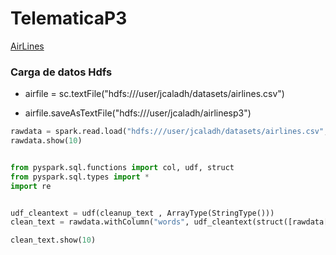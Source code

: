 
# TelematicaP3

[AirLines](https://community.hortonworks.com/articles/84781/spark-text-analytics-uncovering-data-driven-topics.html)

### Carga de datos Hdfs

* airfile = sc.textFile("hdfs:///user/jcaladh/datasets/airlines.csv")

* airfile.saveAsTextFile("hdfs:///user/jcaladh/airlinesp3")




```python
rawdata = spark.read.load("hdfs:///user/jcaladh/datasets/airlines.csv",format="csv", header=True)
rawdata.show(10)


from pyspark.sql.functions import col, udf, struct
from pyspark.sql.types import *
import re


udf_cleantext = udf(cleanup_text , ArrayType(StringType()))
clean_text = rawdata.withColumn("words", udf_cleantext(struct([rawdata[x] for x in rawdata.columns])))

clean_text.show(10)
```